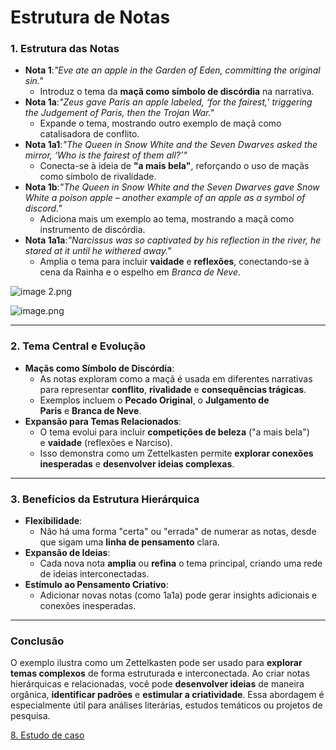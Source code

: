 # Estrutura de Notas

### **1. Estrutura das Notas**

- **Nota 1**:*"Eve ate an apple in the Garden of Eden, committing the original sin."*
    - Introduz o tema da **maçã como símbolo de discórdia** na narrativa.
- **Nota 1a**:*"Zeus gave Paris an apple labeled, ‘for the fairest,’ triggering the Judgement of Paris, then the Trojan War."*
    - Expande o tema, mostrando outro exemplo de maçã como catalisadora de conflito.
- **Nota 1a1**:*"The Queen in Snow White and the Seven Dwarves asked the mirror, ‘Who is the fairest of them all?’"*
    - Conecta-se à ideia de **"a mais bela"**, reforçando o uso de maçãs como símbolo de rivalidade.
- **Nota 1b**:*"The Queen in Snow White and the Seven Dwarves gave Snow White a poison apple – another example of an apple as a symbol of discord."*
    - Adiciona mais um exemplo ao tema, mostrando a maçã como instrumento de discórdia.
- **Nota 1a1a**:*"Narcissus was so captivated by his reflection in the river, he stared at it until he withered away."*
    - Amplia o tema para incluir **vaidade** e **reflexões**, conectando-se à cena da Rainha e o espelho em *Branca de Neve*.

![image 2.png](CURSO-ZETTELKASTEN/Conceitos%20Básicos/editar-notas/image%202.png)

![image.png](CURSO-ZETTELKASTEN/Conceitos%20Básicos/editar-notas/image%201.png)

---

### **2. Tema Central e Evolução**

- **Maçãs como Símbolo de Discórdia**:
    - As notas exploram como a maçã é usada em diferentes narrativas para representar **conflito**, **rivalidade** e **consequências trágicas**.
    - Exemplos incluem o **Pecado Original**, o **Julgamento de Paris** e **Branca de Neve**.
- **Expansão para Temas Relacionados**:
    - O tema evolui para incluir **competições de beleza** ("a mais bela") e **vaidade** (reflexões e Narciso).
    - Isso demonstra como um Zettelkasten permite **explorar conexões inesperadas** e **desenvolver ideias complexas**.

---

### **3. Benefícios da Estrutura Hierárquica**

- **Flexibilidade**:
    - Não há uma forma "certa" ou "errada" de numerar as notas, desde que sigam uma **linha de pensamento** clara.
- **Expansão de Ideias**:
    - Cada nova nota **amplia** ou **refina** o tema principal, criando uma rede de ideias interconectadas.
- **Estímulo ao Pensamento Criativo**:
    - Adicionar novas notas (como 1a1a) pode gerar insights adicionais e conexões inesperadas.

---

### **Conclusão**

O exemplo ilustra como um Zettelkasten pode ser usado para **explorar temas complexos** de forma estruturada e interconectada. Ao criar notas hierárquicas e relacionadas, você pode **desenvolver ideias** de maneira orgânica, **identificar padrões** e **estimular a criatividade**. Essa abordagem é especialmente útil para análises literárias, estudos temáticos ou projetos de pesquisa.

[8. Estudo de caso](8.%20Estudo%20de%20caso.md)